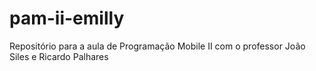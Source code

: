 # pam-ii-emilly
Repositório para a aula de Programação Mobile II com o professor João Siles e Ricardo Palhares
